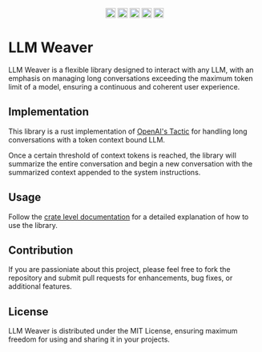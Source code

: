 <div align="center">

[<img alt="github" src="https://img.shields.io/badge/maintenance%20status-actively%20developed-brightgreen?style=for-the-badge&labelColor=555555&logo=github" height="20">](https://github.com/snowmead/llm-weaver)
[<img alt="github" src="https://img.shields.io/badge/github-snowmead/llm_weaver-8da0cb?style=for-the-badge&labelColor=555555&logo=github" height="20">](https://github.com/snowmead/llm-weaver)
[<img alt="crates.io" src="https://img.shields.io/crates/v/llm-weaver.svg?style=for-the-badge&color=fc8d62&logo=rust" height="20">](https://crates.io/crates/llm-weaver)
[<img alt="docs.rs" src="https://img.shields.io/badge/docs.rs-llm_weaver-66c2a5?style=for-the-badge&labelColor=555555&logo=docs.rs" height="20">](https://docs.rs/llm-weaver)
[<img alt="build status" src="https://img.shields.io/github/actions/workflow/status/snowmead/llm-weaver/rust.yml?branch=main&style=for-the-badge" height="20">](https://github.com/snowmead/llm-weaver/actions?query=branch%3Amain)

</div>

# LLM Weaver

LLM Weaver is a flexible library designed to interact with any LLM, with an emphasis on managing long conversations exceeding the maximum token limit of a model, ensuring a continuous and coherent user experience.

## Implementation

This library is a rust implementation of [OpenAI's Tactic](https://platform.openai.com/docs/guides/gpt-best-practices/tactic-for-dialogue-applications-that-require-very-long-conversations-summarize-or-filter-previous-dialogue) for handling long conversations with a token context bound LLM.

Once a certain threshold of context tokens is reached, the library will summarize the entire conversation and begin a new conversation with the summarized context appended to the system instructions.

## Usage

Follow the [crate level documentation](https://docs.rs/llm-weaver/latest/llm_weaver/) for a detailed explanation of how to use the library.

## Contribution

If you are passioniate about this project, please feel free to fork the repository and submit pull requests for enhancements, bug fixes, or additional features.

## License

LLM Weaver is distributed under the MIT License, ensuring maximum freedom for using and sharing it in your projects.
